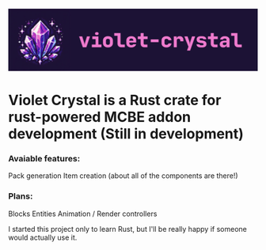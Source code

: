 ![Logo: Violet Crystal](https://raw.githubusercontent.com/NaKeRNarolino/violet_crystal/master/public/violet_crystal_logo_1024.png?token=GHSAT0AAAAAACK6OTIUPZXP6HHH6QW22W42ZPHEN2A)

# Violet Crystal is a Rust crate for rust-powered MCBE addon development (Still in development)

### Avaiable features:
Pack generation
Item creation (about all of the components are there!)

### Plans:
Blocks
Entities
Animation / Render controllers

I started this project only to learn Rust, but I'll be really happy if someone would actually use it.
